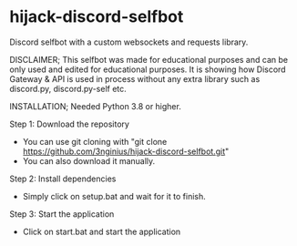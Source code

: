 # hijack-discord-selfbot
Discord selfbot with a custom websockets and requests library.

DISCLAIMER;
This selfbot was made for educational purposes and can be only used and edited for educational purposes.
It is showing how Discord Gateway & API is used in process without any extra library such as discord.py, discord.py-self etc.


INSTALLATION;
Needed Python 3.8 or higher.

Step 1: Download the repository

- You can use git cloning with "git clone https://github.com/3nginius/hijack-discord-selfbot.git"
- You can also download it manually.
 
 
Step 2: Install dependencies

- Simply click on setup.bat and wait for it to finish.
 
 
 
Step 3: Start the application

- Click on start.bat and start the application

